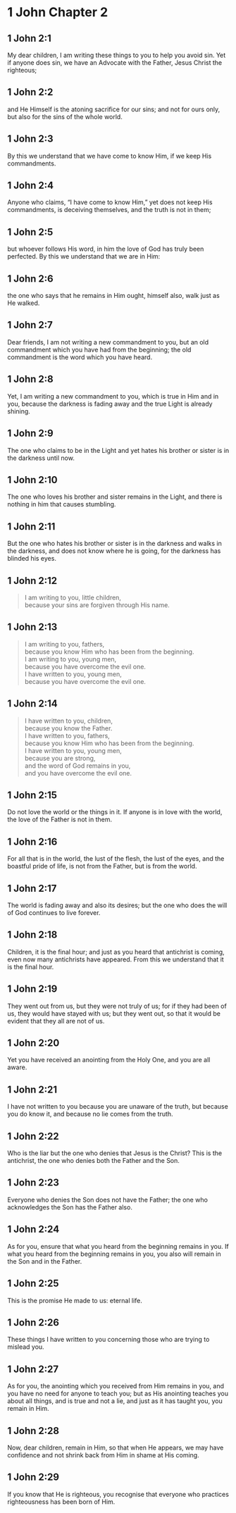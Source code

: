 # 1 John Chapter 2

## 1 John 2:1

My dear children, I am writing these things to you to help you avoid sin. Yet if anyone does sin, we have an Advocate with the Father, Jesus Christ the righteous;

## 1 John 2:2

and He Himself is the atoning sacrifice for our sins; and not for ours only, but also for the sins of the whole world.

## 1 John 2:3

By this we understand that we have come to know Him, if we keep His commandments.

## 1 John 2:4

Anyone who claims, “I have come to know Him,” yet does not keep His commandments, is deceiving themselves, and the truth is not in them;

## 1 John 2:5

but whoever follows His word, in him the love of God has truly been perfected. By this we understand that we are in Him:

## 1 John 2:6

the one who says that he remains in Him ought, himself also, walk just as He walked.

## 1 John 2:7

Dear friends, I am not writing a new commandment to you, but an old commandment which you have had from the beginning; the old commandment is the word which you have heard.

## 1 John 2:8

Yet, I am writing a new commandment to you, which is true in Him and in you, because the darkness is fading away and the true Light is already shining.

## 1 John 2:9

The one who claims to be in the Light and yet hates his brother or sister is in the darkness until now.

## 1 John 2:10

The one who loves his brother and sister remains in the Light, and there is nothing in him that causes stumbling.

## 1 John 2:11

But the one who hates his brother or sister is in the darkness and walks in the darkness, and does not know where he is going, for the darkness has blinded his eyes.

## 1 John 2:12

> I am writing to you, little children,  
> because your sins are forgiven through His name.

## 1 John 2:13

> I am writing to you, fathers,  
> because you know Him who has been from the beginning.  
> I am writing to you, young men,  
> because you have overcome the evil one.  
> I have written to you, young men,  
> because you have overcome the evil one.

## 1 John 2:14

> I have written to you, children,  
> because you know the Father.  
> I have written to you, fathers,  
> because you know Him who has been from the beginning.  
> I have written to you, young men,  
> because you are strong,  
> and the word of God remains in you,  
> and you have overcome the evil one.

## 1 John 2:15

Do not love the world or the things in it. If anyone is in love with the world, the love of the Father is not in them.

## 1 John 2:16

For all that is in the world, the lust of the flesh, the lust of the eyes, and the boastful pride of life, is not from the Father, but is from the world.

## 1 John 2:17

The world is fading away and also its desires; but the one who does the will of God continues to live forever.

## 1 John 2:18

Children, it is the final hour; and just as you heard that antichrist is coming, even now many antichrists have appeared. From this we understand that it is the final hour.

## 1 John 2:19

They went out from us, but they were not truly of us; for if they had been of us, they would have stayed with us; but they went out, so that it would be evident that they all are not of us.

## 1 John 2:20

Yet you have received an anointing from the Holy One, and you are all aware.

## 1 John 2:21

I have not written to you because you are unaware of the truth, but because you do know it, and because no lie comes from the truth.

## 1 John 2:22

Who is the liar but the one who denies that Jesus is the Christ? This is the antichrist, the one who denies both the Father and the Son.

## 1 John 2:23

Everyone who denies the Son does not have the Father; the one who acknowledges the Son has the Father also.

## 1 John 2:24

As for you, ensure that what you heard from the beginning remains in you. If what you heard from the beginning remains in you, you also will remain in the Son and in the Father.

## 1 John 2:25

This is the promise He made to us: eternal life.

## 1 John 2:26

These things I have written to you concerning those who are trying to mislead you.

## 1 John 2:27

As for you, the anointing which you received from Him remains in you, and you have no need for anyone to teach you; but as His anointing teaches you about all things, and is true and not a lie, and just as it has taught you, you remain in Him.

## 1 John 2:28

Now, dear children, remain in Him, so that when He appears, we may have confidence and not shrink back from Him in shame at His coming.

## 1 John 2:29

If you know that He is righteous, you recognise that everyone who practices righteousness has been born of Him.
